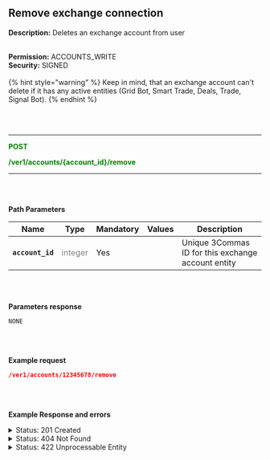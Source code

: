 ## Remove exchange connection<br>

**Description:** Deletes an exchange account from user<br>
<br>

**Permission:** ACCOUNTS_WRITE<br>
**Security:** SIGNED<br>
<br>
{% hint style="warning" %}
Keep in mind, that an exchange account can't delete if it has any active entities (Grid Bot, Smart Trade, Deals, Trade, Signal Bot).
{% endhint %}

<br>
<br>

----------

<mark style="color:green;background-color:white" > **POST**

<mark style="color:green;background-color:white" > **/ver1/accounts/{account_id}/remove**

----------
<br>
<br>

**Path Parameters**<br>

| Name | Type |	Mandatory |	Values	| Description|
|------|------|-----------|-----------------|------------|
|**`account_id`**  | <mark style="color:grey;background-color:white"> integer | Yes |  | Unique 3Commas ID for this exchange account entity |

<br>
<br>

**Parameters response**<br>

```
NONE
```

<br>
<br>


**Example request**<br>

```json
/ver1/accounts/12345678/remove
```
<br>
<br>

**Example Response and errors**<br>

<details>
<summary>Status: 201 Created</summary><br>

```json
true
```
</details>

<details>
<summary>Status: 404 Not Found</summary><br>

```json
{
    "error": "not_found",
    "error_description": "Not Found"
}
```
</details>

<details>
<summary> Status: 422 Unprocessable Entity</summary><br>

```json
{
    "error": "account_not_deletable",
    "error_description": "There are active trading deals on this exchange. Close all trading operations and try again"
}
```

</details>
